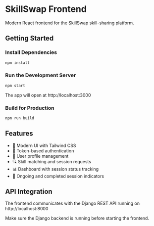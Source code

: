 # SkillSwap Frontend

Modern React frontend for the SkillSwap skill-sharing platform.

## Getting Started

### Install Dependencies

```bash
npm install
```

### Run the Development Server

```bash
npm start
```

The app will open at http://localhost:3000

### Build for Production

```bash
npm run build
```

## Features

- 🎨 Modern UI with Tailwind CSS
- 🔐 Token-based authentication
- 👤 User profile management
- 🔍 Skill matching and session requests
- 📊 Dashboard with session status tracking
- 💬 Ongoing and completed session indicators

## API Integration

The frontend communicates with the Django REST API running on http://localhost:8000

Make sure the Django backend is running before starting the frontend.

